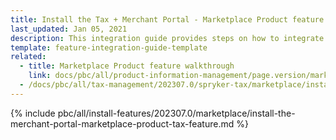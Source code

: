 ```yaml
---
title: Install the Tax + Merchant Portal - Marketplace Product feature
last_updated: Jan 05, 2021
description: This integration guide provides steps on how to integrate the Merchant Portal - Marketplace Product + Tax feature into a Spryker project.
template: feature-integration-guide-template
related:
  - title: Marketplace Product feature walkthrough
    link: docs/pbc/all/product-information-management/page.version/marketplace/marketplace-product-feature-overview.html
  - /docs/pbc/all/tax-management/202307.0/spryker-tax/marketplace/install-the-tax-merchant-portal-marketplace-product-feature.html
---
```


{% include pbc/all/install-features/202307.0/marketplace/install-the-merchant-portal-marketplace-product-tax-feature.md %} <!-- To edit, see /_includes/pbc/all/install-features/202307.0/marketplace/install-the-merchant-portal-marketplace-product-tax-feature.md -->
